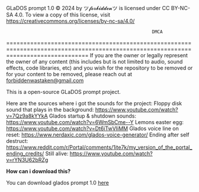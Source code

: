 GLaDOS prompt 1.0 © 2024 by ツ𝓯𝓸𝓻𝓫𝓲𝓭𝓭𝓮𝓷ツ is licensed under CC BY-NC-SA 4.0. To view a copy of this license, visit https://creativecommons.org/licenses/by-nc-sa/4.0/


                                                           DMCA
====================================================================================================================================
If you are the owner or legally represent 
the owner of any content (this includes but is not limited to audio, sound effects, code libraries, etc) 
and you wish for the repository to be removed or for your content to be removed, please reach out at forbiddenwastaken@gmail.com

This is a open-source GLaDOS prompt project.

Here are the sources where i got the sounds for the project: Floppy disk sound that plays in the background: https://www.youtube.com/watch?v=7Qz9a8kYYkA
Glados startup & shutdown sounds: https://www.youtube.com/watch?v=6WmSbCme--Y 
Lemons easter egg: https://www.youtube.com/watch?v=Dt6iTwVIiMM 
Glados voice line on reset: https://www.nerdaxic.com/glados-voice-generator/ 
Ending after self destruct: https://www.reddit.com/r/Portal/comments/1ite7k/my_version_of_the_portal_ending_credits/ 
Still alive: https://www.youtube.com/watch?v=rYN3U62bRZg

**How can i download this?**

You can download glados prompt 1.0 [here](https://github.com/F0RB1DD3NScripts/GLaDOS-prompt/releases/tag/portal)

